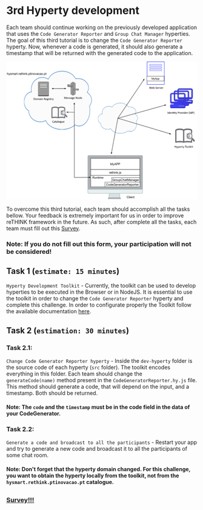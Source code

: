 # 3rd Hyperty development 

Each team should continue working on the previously developed application that uses the `Code Generator Reporter` and `Group Chat Manager` hyperties. The goal of this third tutorial is to change the `Code Generator Reporter` hyperty. Now, whenever a code is generated, it should also generate a timestamp that will be returned with the generated code to the application.   


![3rd Challenge](./Figures/3-Tutorial.jpg)


To overcome this third tutorial, each team should accomplish all the tasks bellow. 
Your feedback is extremely important for us in order to improve reTHINK framework in the future. As such, after complete all the tasks, each team must fill out this [Survey](https://docs.google.com/forms/d/e/1FAIpQLSfrlXAJu6wWiazL0tFQNjXr3ig5uLd4s9N5D_3WMivxNdBCMA/viewform). 

### Note: If you do not fill out this form, your participation will not be considered! 


## Task 1 (`estimate: 15 minutes`)

`Hyperty Development Toolkit` - Currently, the toolkit can be used to develop hyperties to be executed in the Browser or in NodeJS. It is essential to use the toolkit in order to change the `Code Generator Reporter` hyperty and complete this challenge. In order to configurate properly the Toolkit follow the available documentation [here](https://github.com/reTHINK-project/dev-hyperty-toolkit/blob/develop/README.md).

<!-- 
### Task 1.1: 

`NVM, Node and NPM Installation`

```shell
# NVM Installation
$ curl -o- https://raw.githubusercontent.com/creationix/nvm/v0.33.1/install.sh | bash
# Restart your terminal so NVM can be used

# Node Installation
$ nvm install 6.6.0

# To verify that node and npm was correctly install run:
$ node -v
$ npm -v
```


### Task 1.2: 

`reTHINK environment configuration` 

```shell
# clone the toolkit repository:
$ git clone --branch=develop https://github.com/reTHINK-project/dev-hyperty-toolkit.git

# clone the dev-hyperty repository:
$ git clone --branch=develop https://github.com/reTHINK-project/dev-hyperty.git

# Note: Ensure that both repositories are cloned inside the same directory 
```

```shell
# Inside the toolkit repository run:
$ npm install -g karma-cli gulp-cli browserify
$ npm install

# Note: It may take a while to install all modules. Hang tight. 
```

```shell
# run the toolkit for browser
$ npm run start:browser

# Note: If you are using MAC OS you may need to run the above command with sudo privileges; 
#       Otherwise with Linux, you can solve this problem with the following command. 
#       As result, you do not need sudo privileges.

$ sudo setcap 'cap_net_bind_service=+ep' `which node`

```


Open https://catalogue.localhost/ and accept certificate

Open https://localhost/ and select an Hyperty to run.
-->

## Task 2 (`estimation: 30 minutes`)

### Task 2.1:

`Change Code Generator Reporter hyperty` - Inside the `dev-hyperty` folder is the source code of each hyperty (`src` folder). The toolkit encodes everything in this folder. Each team should change the `generateCode(name)` method present in the `CodeGeneratorReporter.hy.js` file. This method should generate a code, that will depend on the input, and a timestamp. Both should be returned.

#### Note: The `code` and the `timestamp` must be in the code field in the data of your CodeGenerator. 

<!--
### Task 2.2:

`Restart toolkit` - Run again the `npm run start:browser` command to restart the toolkit and check if everything is correctly encoded. It should not return any error in the terminal.
-->

### Task 2.2:

`Generate a code and broadcast to all the participants` - Restart your app and try to generate a new code and broadcast it to all the participants of some chat room.

#### Note: Don't forget that the hyperty domain changed. For this challenge, you want to obtain the hyperty locally from the toolkit, not from the `hysmart.rethink.ptinovacao.pt` catalogue.

##

### [Survey!!!](https://docs.google.com/forms/d/e/1FAIpQLSfrlXAJu6wWiazL0tFQNjXr3ig5uLd4s9N5D_3WMivxNdBCMA/viewform) 

